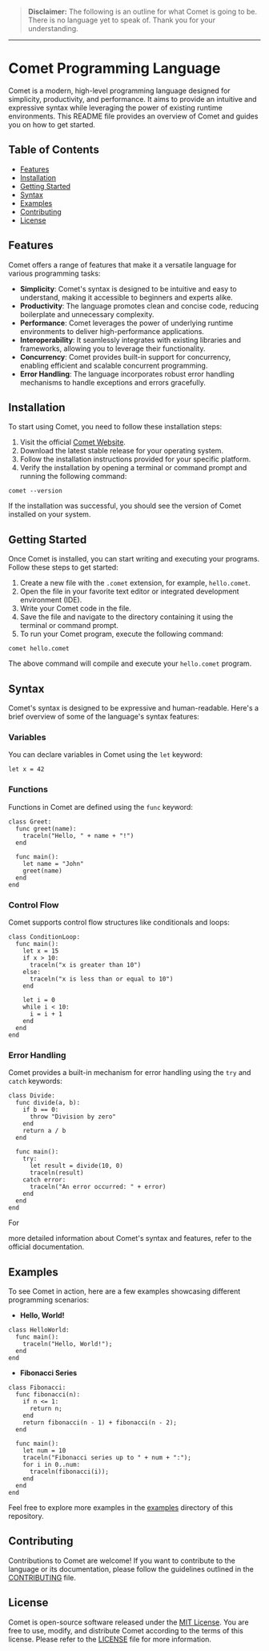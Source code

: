 > **Disclaimer:**
> The following is an outline for what Comet is going to be. There is no language yet to speak of. Thank you for your understanding.

---

# Comet Programming Language

Comet is a modern, high-level programming language designed for simplicity, productivity, and performance. It aims to provide an intuitive and expressive syntax while leveraging the power of existing runtime environments. This README file provides an overview of Comet and guides you on how to get started.

## Table of Contents
- [Features](#features)
- [Installation](#installation)
- [Getting Started](#getting-started)
- [Syntax](#syntax)
- [Examples](#examples)
- [Contributing](#contributing)
- [License](#license)

## Features

Comet offers a range of features that make it a versatile language for various programming tasks:

- **Simplicity**: Comet's syntax is designed to be intuitive and easy to understand, making it accessible to beginners and experts alike.
- **Productivity**: The language promotes clean and concise code, reducing boilerplate and unnecessary complexity.
- **Performance**: Comet leverages the power of underlying runtime environments to deliver high-performance applications.
- **Interoperability**: It seamlessly integrates with existing libraries and frameworks, allowing you to leverage their functionality.
- **Concurrency**: Comet provides built-in support for concurrency, enabling efficient and scalable concurrent programming.
- **Error Handling**: The language incorporates robust error handling mechanisms to handle exceptions and errors gracefully.

## Installation

To start using Comet, you need to follow these installation steps:

1. Visit the official [Comet Website](https://okuretakodimo.github.io/comet/).
2. Download the latest stable release for your operating system.
3. Follow the installation instructions provided for your specific platform.
4. Verify the installation by opening a terminal or command prompt and running the following command:

```shell
comet --version
```

If the installation was successful, you should see the version of Comet installed on your system.

## Getting Started

Once Comet is installed, you can start writing and executing your programs. Follow these steps to get started:

1. Create a new file with the `.comet` extension, for example, `hello.comet`.
2. Open the file in your favorite text editor or integrated development environment (IDE).
3. Write your Comet code in the file.
4. Save the file and navigate to the directory containing it using the terminal or command prompt.
5. To run your Comet program, execute the following command:

```shell
comet hello.comet
```

The above command will compile and execute your `hello.comet` program.

## Syntax

Comet's syntax is designed to be expressive and human-readable. Here's a brief overview of some of the language's syntax features:

### Variables

You can declare variables in Comet using the `let` keyword:

```comet
let x = 42
```

### Functions

Functions in Comet are defined using the `func` keyword:

```comet
class Greet:
  func greet(name):
    traceln("Hello, " + name + "!")
  end

  func main():
    let name = "John"
    greet(name)
  end
end
```

### Control Flow

Comet supports control flow structures like conditionals and loops:

```comet
class ConditionLoop:
  func main():
    let x = 15
    if x > 10:
      traceln("x is greater than 10")
    else:
      traceln("x is less than or equal to 10")
    end

    let i = 0
    while i < 10:
      i = i + 1
    end
  end
end
```

### Error Handling

Comet provides a built-in mechanism for error handling using the `try` and `catch` keywords:

```comet
class Divide:
  func divide(a, b):
    if b == 0:
      throw "Division by zero"
    end
    return a / b
  end

  func main():
    try:
      let result = divide(10, 0)
      traceln(result)
    catch error:
      traceln("An error occurred: " + error)
    end
  end
end
```

For

 more detailed information about Comet's syntax and features, refer to the official documentation.

## Examples

To see Comet in action, here are a few examples showcasing different programming scenarios:

- **Hello, World!**

```comet
class HelloWorld:
  func main():
    traceln("Hello, World!");
  end
end
```

- **Fibonacci Series**

```comet
class Fibonacci:
  func fibonacci(n):
    if n <= 1:
      return n;
    end
    return fibonacci(n - 1) + fibonacci(n - 2);
  end

  func main():
    let num = 10
    traceln("Fibonacci series up to " + num + ":");
    for i in 0..num:
      traceln(fibonacci(i));
    end
  end
end
```

Feel free to explore more examples in the [examples](./examples) directory of this repository.

## Contributing

Contributions to Comet are welcome! If you want to contribute to the language or its documentation, please follow the guidelines outlined in the [CONTRIBUTING](./CONTRIBUTING.md) file.

## License

Comet is open-source software released under the [MIT License](./LICENSE). You are free to use, modify, and distribute Comet according to the terms of this license. Please refer to the [LICENSE](./LICENSE) file for more information.
